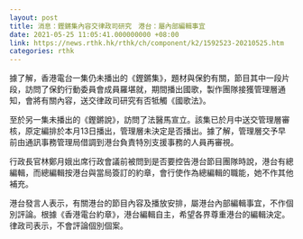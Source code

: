 ```yaml
---
layout: post
title: 消息：鏗鏘集內容交律政司研究　港台：屬內部編輯事宜
date: 2021-05-25 11:05:41.000000000 +08:00
link: https://news.rthk.hk/rthk/ch/component/k2/1592523-20210525.htm
categories: rthk
---
```


據了解，香港電台一集仍未播出的《鏗鏘集》，題材與保釣有關，節目其中一段片段，訪問了保釣行動委員會成員羅堪就，期間播出國歌，製作團隊接獲管理層通知，會將有關內容，送交律政司研究有否牴觸《國歌法》。

至於另一集未播出的《鏗鏘說》，訪問了法醫馬宣立。該集已於月中送交管理層審核，原定編排於本月13日播出，管理層未決定是否播出。據了解，管理層交予早前由通訊事務管理局借調到港台負責特別支援事務的人員再審視。

行政長官林鄭月娥出席行政會議前被問到是否要控告港台節目團隊時說，港台有總編輯，而總編輯按港台與當局簽訂的約章，會行使作為總編輯的職能，她不作其他補充。

港台發言人表示，有關港台的節目內容及播放安排，屬港台內部編輯事宜，不作個別評論。根據《香港電台約章》，港台編輯自主，希望各界尊重港台的編輯決定。律政司表示，不會評論個別個案。
